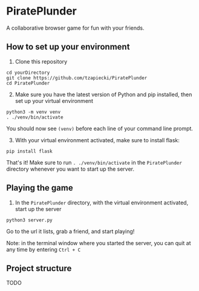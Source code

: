 # PiratePlunder
A collaborative browser game for fun with your friends.

## How to set up your environment
1. Clone this repository
```
cd yourDirectory
git clone https://github.com/tzapiecki/PiratePlunder
cd PiratePlunder
```
2. Make sure you have the latest version of Python and pip installed, then set up your virtual environment
```
python3 -m venv venv
. ./venv/bin/activate
```
You should now see `(venv)` before each line of your command line prompt.  

3. With your virtual environment activated, make sure to install flask:
```
pip install flask
```
That's it! Make sure to run `. ./venv/bin/activate` in the `PiratePlunder` directory whenever you want to start up the server.

## Playing the game
1. In the `PiratePlunder` directory, with the virtual environment activated, start up the server
```
python3 server.py
```
Go to the url it lists, grab a friend, and start playing!  

Note: in the terminal window where you started the server, you can quit at any time by entering `Ctrl + C`

## Project structure
TODO
